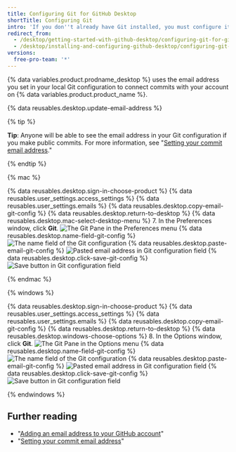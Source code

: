 ```yaml
---
title: Configuring Git for GitHub Desktop
shortTitle: Configuring Git
intro: 'If you don''t already have Git installed, you must configure it before using GitHub Desktop.'
redirect_from:
  - /desktop/getting-started-with-github-desktop/configuring-git-for-github-desktop
  - /desktop/installing-and-configuring-github-desktop/configuring-git-for-github-desktop
versions:
  free-pro-team: '*'
---
```

{% data variables.product.prodname_desktop %} uses the email address you set in your local Git configuration to connect commits with your account on {% data variables.product.product_name %}.

{% data reusables.desktop.update-email-address %}

{% tip %}

**Tip**: Anyone will be able to see the email address in your Git configuration if you make public commits. For more information, see "[Setting your commit email address](/articles/setting-your-commit-email-address/)."

{% endtip %}

{% mac %}

{% data reusables.desktop.sign-in-choose-product %}
{% data reusables.user_settings.access_settings %}
{% data reusables.user_settings.emails %}
{% data reusables.desktop.copy-email-git-config %}
{% data reusables.desktop.return-to-desktop %}
{% data reusables.desktop.mac-select-desktop-menu %}
7. In the Preferences window, click **Git**.
  ![The Git Pane in the Preferences menu](/assets/images/help/desktop/mac-select-git-pane.png)
{% data reusables.desktop.name-field-git-config %}
  ![The name field of the Git configuration](/assets/images/help/desktop/mac-name-git-config.png)
{% data reusables.desktop.paste-email-git-config %}
  ![Pasted email address in Git configuration field](/assets/images/help/desktop/mac-email-git-config.png)
{% data reusables.desktop.click-save-git-config %}
  ![Save button in Git configuration field](/assets/images/help/desktop/mac-save-git-config.png)

{% endmac %}

{% windows %}

{% data reusables.desktop.sign-in-choose-product %}
{% data reusables.user_settings.access_settings %}
{% data reusables.user_settings.emails %}
{% data reusables.desktop.copy-email-git-config %}
{% data reusables.desktop.return-to-desktop %}
{% data reusables.desktop.windows-choose-options %}
8. In the Options window, click **Git**.
![The Git Pane in the Options menu](/assets/images/help/desktop/windows-select-git-pane.png)
{% data reusables.desktop.name-field-git-config %}
  ![The name field of the Git configuration](/assets/images/help/desktop/windows-name-git-config.png)
{% data reusables.desktop.paste-email-git-config %}
  ![Pasted email address in Git configuration field](/assets/images/help/desktop/windows-email-git-config.png)
{% data reusables.desktop.click-save-git-config %}
  ![Save button in Git configuration field](/assets/images/help/desktop/windows-save-git-config.png)

{% endwindows %}

## Further reading

- "[Adding an email address to your GitHub account](/articles/adding-an-email-address-to-your-github-account/)"
- "[Setting your commit email address](/articles/setting-your-commit-email-address/)"

